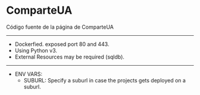 # ComparteUA
Código fuente de la página de ComparteUA


----------------------------------------
- Dockerfied. exposed port 80 and 443.
- Using Python v3.
- External Resources may be required (sqldb).
-----------------------------
- ENV VARS:
  - SUBURL: Specify a suburl in case the projects gets deployed on a suburl.
